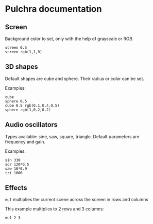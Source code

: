 # Pulchra documentation

## Screen
Background color to set, only with the help of grayscale or RGB.
```
screen 0.5
screen rgb(1,1,0)
```

## 3D shapes
Default shapes are cube and sphere.
Their radius or color can be set.

Examples:
```
cube
sphere 0.5
cube 0.5 rgb(0.1,0.4,0.5)
sphere rgb(1,0.2,0.2)
```
## Audio oscillators
Types available: sine, saw, square, triangle.
Default parameters are frequency and gain.

Examples:
```
sin 330
sqr 120*0.5
saw 10*0.9
tri 1000
```

## Effects
`mul` multiplies the current scene across the screen in rows and columns

This example multiplies to 2 rows and 3 columns:
```
mul 2 3
```
